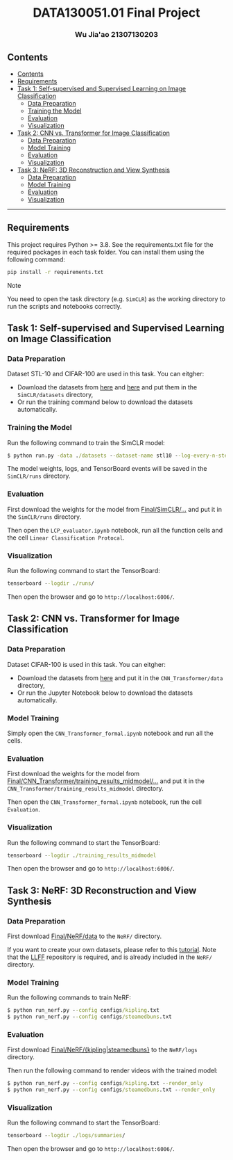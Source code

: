 <h1 align="center">DATA130051.01 Final Project</h1>
<h3 align="center"> Wu Jia'ao  21307130203 </h3>

## Contents
- [Contents](#contents)
- [Requirements](#requirements)
- [Task 1: Self-supervised and Supervised Learning on Image Classification](#task-1-self-supervised-and-supervised-learning-on-image-classification)
  - [Data Preparation](#data-preparation)
  - [Training the Model](#training-the-model)
  - [Evaluation](#evaluation)
  - [Visualization](#visualization)
- [Task 2: CNN vs. Transformer for Image Classification](#task-2-cnn-vs-transformer-for-image-classification)
  - [Data Preparation](#data-preparation-1)
  - [Model Training](#model-training)
  - [Evaluation](#evaluation-1)
  - [Visualization](#visualization-1)
- [Task 3: NeRF: 3D Reconstruction and View Synthesis](#task-3-nerf-3d-reconstruction-and-view-synthesis)
  - [Data Preparation](#data-preparation-2)
  - [Model Training](#model-training-1)
  - [Evaluation](#evaluation-2)
  - [Visualization](#visualization-2)

***

## Requirements

This project requires Python >= 3.8. See the requirements.txt file for the required packages in each task folder. You can install them using the following command:

```cmd
pip install -r requirements.txt
```

> [!NOTE]
> You need to open the task directory (e.g. `SimCLR`) as the working directory to run the scripts and notebooks correctly.

## Task 1: Self-supervised and Supervised Learning on Image Classification

### Data Preparation

Dataset STL-10 and CIFAR-100 are used in this task. You can eitgher:

- Download the datasets from [here](https://cs.stanford.edu/~acoates/stl10/) and [here](https://www.cs.toronto.edu/~kriz/cifar.html) and put them in the `SimCLR/datasets` directory,
- Or run the training command below to download the datasets automatically.

### Training the Model

Run the following command to train the SimCLR model:

```cmd
$ python run.py -data ./datasets --dataset-name stl10 --log-every-n-steps 100 --epochs 100 --sub-ratio 0.75
```

The model weights, logs, and TensorBoard events will be saved in the `SimCLR/runs` directory.

### Evaluation

First download the weights for the model from [Final/SimCLR/...](https://pan.baidu.com/s/1mjC8PhPnaIVdDaCg3XPOmQ?pwd=cctv) and put it in the `SimCLR/runs` directory.

Then open the `LCP_evaluator.ipynb` notebook, run all the function cells and the cell `Linear Classification Protocal`.

### Visualization

Run the following command to start the TensorBoard:

```cmd
tensorboard --logdir ./runs/
```

Then open the browser and go to `http://localhost:6006/`.

## Task 2: CNN vs. Transformer for Image Classification

### Data Preparation

Dataset CIFAR-100 is used in this task. You can eitgher:

- Download the datasets from [here](https://www.cs.toronto.edu/~kriz/cifar.html) and put it in the `CNN_Transformer/data` directory,
- Or run the Jupyter Notebook below to download the datasets automatically.

### Model Training

Simply open the `CNN_Transformer_formal.ipynb` notebook and run all the cells.

### Evaluation

First download the weights for the model from [Final/CNN_Transformer/training_results_midmodel/...](https://pan.baidu.com/s/1mjC8PhPnaIVdDaCg3XPOmQ?pwd=cctv) and put it in the `CNN_Transformer/training_results_midmodel` directory.

Then open the `CNN_Transformer_formal.ipynb` notebook, run the cell `Evaluation`.

### Visualization

Run the following command to start the TensorBoard:

```cmd
tensorboard --logdir ./training_results_midmodel
```

Then open the browser and go to `http://localhost:6006/`.

## Task 3: NeRF: 3D Reconstruction and View Synthesis

### Data Preparation

First download [Final/NeRF/data](https://pan.baidu.com/s/1mjC8PhPnaIVdDaCg3XPOmQ?pwd=cctv) to the `NeRF/` directory.

If you want to create your own datasets, please refer to this [tutorial](https://blog.csdn.net/qq_45913887/article/details/132731884). Note that the [LLFF](https://github.com/Fyusion/LLFF.git) repository is required, and is already included in the `NeRF/` directory.

### Model Training

Run the following commands to train NeRF:

```cmd
$ python run_nerf.py --config configs/kipling.txt
$ python run_nerf.py --config configs/steamedbuns.txt
```

### Evaluation

First download [Final/NeRF/{kipling|steamedbuns}](https://pan.baidu.com/s/1mjC8PhPnaIVdDaCg3XPOmQ?pwd=cctv) to the `NeRF/logs` directory.

Then run the following command to render videos with the trained model:

```cmd
$ python run_nerf.py --config configs/kipling.txt --render_only
$ python run_nerf.py --config configs/steamedbuns.txt --render_only
```

### Visualization

Run the following command to start the TensorBoard:

```cmd
tensorboard --logdir ./logs/summaries/
```

Then open the browser and go to `http://localhost:6006/`.